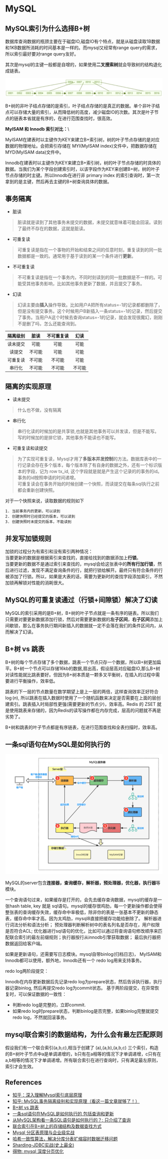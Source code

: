 # MySQL

## MySQL索引为什么选择B+树

数据库查询数据的瓶颈主要在于磁盘IO,磁盘IO有个特点，就是从磁盘读取1B数据和1KB数据所消耗的时间基本是一样的。而mysql又经常有range query的需求，所以索引最好要对range query友好。

其次是mysql的主键一般都是自增的，如果使用**二叉搜索树**就会导致树的结构退化成链表。

![b+tree](../assets/b+tree.png)

B+树的非叶子结点存储的是索引，叶子结点存储的是真正的数据。单个非叶子结点可以存储大量的索引，从而降低树的高度，减少磁盘IO的次数。其次是叶子节点的链表本省就是有序的，在进行范围查找时，很高效。

**MyISAM 和 Innodb 索引对比：**\

MyISAM在建表时以主键作为KEY来建立B+索引树，树的叶子节点存储的是对应数据的物理地址。会把索引存储在 MYI(MyISAM index)文件中，把数据存储在 MYD(MyISAM data)文件中。

Innodb在建表时以主键作为KEY来建立B+索引树，树的叶子节点存储的时具体的数据。当我们为某个字段创建索引时，以该字段作为KEY来创建B+树，树的叶子节点存储的时主键。所以Innodb在进行非 primary index 的索引查询时，第一次拿到的是主键，然后再去主键的B+树查询具体的数据。

## 事务隔离

* 脏读

> 脏读就是读到了其他事务未提交的数据，未提交就意味着可能会回滚。读到了最终不存在的数据，这就是脏读。

* 可重复读

> 可重复读是指在一个事物的开始和结束之间的任意时刻，重复读到的同一批数据都是一致的。通常用于基于读到的某一个条件进行**更新**。

* 不可重复读

> 不可重复读是指在一个事务内，不同时刻读到的同一批数据是不一样的。可能受其他事务影响，比如其他事务更新了数据，并且提交了事务。

* 幻读

> 幻读主要由**插入**操作导致。比如用户A把所有status=-1的记录都都删除了，但是没有提交事务。这个时候用户B新插入一条status=-1的记录，然后提交了事务。当用户A这个时候去查询status=-1的记录，就会发现很魔幻，刚刚不是删了吗，怎么还能查询到。

|隔离级别|脏读|不可重复读|幻读|
|:-:|:-:|:-:|:-:|
|读未提交|可能|可能|可能|
|读提交|不可能|可能|可能|
|可重复读|不可能|不可能|可能|
|串行化|不可能|不可能|不可能|

## 隔离的实现原理

* 读未提交

> 什么也不做，没有隔离

* 串行化

> 串行化读的时候加的是共享锁,也就是其他事务可以并发读，但是不能写。写的时候加的是排它锁，其他事务不能读也不能写。

* 可重复读和读提交

> 为了实现可重复读，Mysql才用了**多版本并发控制**的方法。数据库表中的一行记录会存在多个版本，每个版本除了有自身的数据之外，还有一个标识版本的字段，记为 row tx_id, 这个字段就是就是产生这个记录的的事务的id。 事务的id按照申请的时间递增。
> \
> 可重复读会在事务开始的时候创建一个快照，而读提交在每条sql执行之前都会重新创建快照。

对于一个快照来说，读取数据的规则如下

```text
1. 当前事务内的更新，可以读到
2. 创建快照时已经提交的版本，可以读到
3. 创建快照时未提交的版本，不能读到
```

## 并发写加锁规则

加锁的过程分为有索引和没有索引两种情况：\
当要更新的数据是根据索引来查找的，直接给找到的数据添加上**行锁**。\
当要更新的数据不是通过索引来查找的，mysql会给这张表中的**所有行加行锁**，然后进行过滤，发现不满足查询条件的行，就把行锁给解开。最终只有符合条件的行被添加了行锁。所以，如果是大表的话，需要为更新时的查找字段添加索引，不然加锁再解锁对性能的消耗很大。

## MySQL的可重复读通过（行锁+间隙锁）解决了幻读

MySQL的索引采用的是B+树，B+树的叶子节点就是一条有序的链表。所以我们只需要对要更新数据添加行锁，然后对需要更新数据的**左子区间**，**右子区间**添加上间歇锁，那么在事务执行期间新插入的数据就一定不会落在我们的条件区间内，从而解决了幻读。

## B+树 vs 跳表

B+树的每个节点存储了多个数据，跳表一个节点只存一个数据，所以B+树更加扁平。B+树一个节点可以存储16kb的数据,扇出高，假设层高对应磁盘IO,那么B+树对读性能就比跳表要好。但因为B+树本质是一颗多叉平衡树，在插入的过程中需要进行平衡操作，效率低。

跳表的下一层的节点数量在数学期望上是上一层的两倍，这样查询效率正好符合 $\log{(n)}$, 所以跳表在插入数据时使用了一个随机函数来决定是否需要在上面的层创建索引。跳表插入时局部性更强(需要更新的节点少)，效率高。Redis 的 ZSET 就是使用跳表来存储的，因为Redis的读写操作都在内存完成，层高的问题就不再是劣势了。

B+树和跳表的叶子节点都是有序链表，在进行范围查找和全表扫描时，效率高。

## 一条sql语句在MySQL是如何执行的

![mysql engine](../assets/mysql_engine.png)

MySQL的server包含**连接器，查询缓存，解析器，预处理器，优化器，执行器**等模块。

一个查询语句过来，如果缓存是打开的，会先去缓存查询数据，mysql的缓存是一张hash table, key 就是 sql语句。mysql的缓存很鸡肋，每一个更新操作都会使得整张表的查询缓存失效，缓存命中率极低，除非你的表是一张基本不更新的静态表，缓存命中率才高。因为太鸡肋，mysql8直接把缓存功能给删除了。 解析器进行词法分析和语法分析； 预处理器判断解析树中的表名列名是否存在，用户权限是否符合ACL; 优化器进行sql语句的优化，比如可以通过将查询语句修改顺序来匹配联合索引的最左前缀规则；执行器按行从innodb引擎获取数据；
最后执行器把数据返回给客户端。

如果是更新语句，还需要写日志模块。mysql自带binlog(归档日志)， MyISAM和Innodb都可以使用，额外地，Innodb还有一个 redo log用来支持事务。

redo log两阶段提交：

Innodb在内存更新数据后先记录redo log为prepare状态，然后告诉执行器，执行器记录binlog, 然后再提交redo log为commit状态。
基于两阶段提交，在异常恢复时，可以保证数据的一致性：

* 判断redo log是完整的，立即commit.
* 如果redo log时prepare状态，判断binlog是否完整，如果binlog完整就提交redo log，不然就回滚事务。

## mysql联合索引的数据结构，为什么会有最左匹配原则

假设我们有一个联合索引(a,b,c),相当于创建了 (a),(a,b),(a,b,c) 三个索引，构造的B+树叶子节点中a是单调递增的，b只有在a相等的情况下才单调递增，c只有在a,b相等的情况下才单调递增。所有联合索引在进行查询时，只有满足最左原则，索引才会生效。

## References

* [知乎：深入理解Mysql索引底层原理](https://zhuanlan.zhihu.com/p/113917726)
* [知乎: MySQL事务隔离级别和实现原理（看这一篇文章就够了！）](https://zhuanlan.zhihu.com/p/117476959)
* [B+树 vs 跳表](https://www.51cto.com/article/706701.html)
* [一条sql语句在MySQL是如何执行的,包括查询和更新](https://juejin.cn/post/6844903801694978061)
* [从MySQL架构看一条SQL语句是如何执行的？: 只介绍了查询](https://blog.csdn.net/rongtaoup/article/details/125784323)
* [联合索引在B+树上的存储结构及数据查找方式](https://juejin.cn/post/6844904073955639304)
* [Mysql 分区表原理与企业级实战](https://juejin.cn/post/7164406180243046436)
* [哈希一致性算法，解决分库分表扩缩容时数据迁移问题](https://www.xiaolincoding.com/os/8_network_system/hash.html)
* [Sharding-JDBC实战(史上最全)](https://www.cnblogs.com/crazymakercircle/p/15955254.html#autoid-h2-32-1-7)
* [得物: mysql 深度分页优化](https://juejin.cn/post/6985478936683610149)